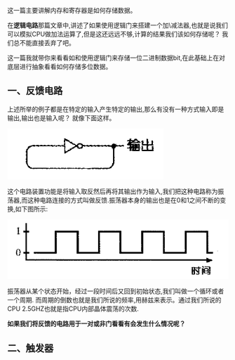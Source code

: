 这一篇主要讲解内存和寄存器是如何存储数据。

在**逻辑电路**那篇文章中,讲述了如果使用逻辑门来搭建一个加\减法器,也就是说我们可以模拟CPU做加法运算了,但是这还远远不够,计算的结果我们该如何存储呢？ 我们总不能直接丢弃了吧。

这一篇我就带你来看看如和使用逻辑门来存储一位二进制数据bit,在此基础上在对底层进行抽象看看如何存储多位数据。

## 一、反馈电路

上述所举的例子都是在特定的输入产生特定的输出,那么有没有一种方式输入即是输出,输出也是输入呢？ 就像下面这样。

![](./image/反馈.jpg)

这个电路装置功能是将输入取反然后再将其输出作为输入,我们把这种电路称为振荡器,而这种电路连接的方式叫做反馈.振荡器本身的输出也是在0和1之间不断的变换,如下图所示:

![](./image/clock.jpg)

振荡器从某个状态开始，经过一段时间后又回到初始状态,我们叫做一个循环或者一个周期. 而周期的倒数也就是我们所说的频率,用赫兹来表示。通过我们所说的CPU 2.5GHZ也就是指CPU内部晶体震荡的次数.

**如果我们将反馈的电路用于一对或非门看看有会发生什么情况呢？**





## 二、触发器

